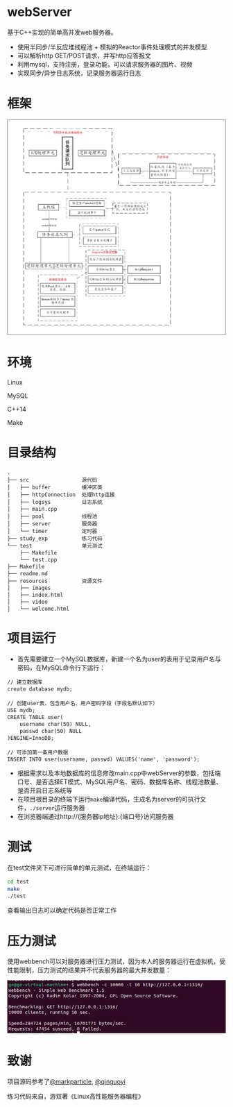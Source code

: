 # **webServer**

基于C++实现的简单高并发web服务器。

- 使用半同步/半反应堆线程池 + 模拟的Reactor事件处理模式的并发模型
- 可以解析http GET/POST请求，并写http应答报文
- 利用mysql，支持注册，登录功能，可以请求服务器的图片、视频
- 实现同步/异步日志系统，记录服务器运行日志



# 框架

![server_framework](readme_asset/server_framework.jpg)



# 环境

Linux

MySQL

C++14

Make



# 目录结构

```
.
├── src                 源代码
│   ├── buffer          缓冲区类
│   ├── httpConnection  处理http连接
│   ├── logsys          日志系统
│   ├── main.cpp
│   ├── pool            线程池
│   ├── server          服务器
│   └── timer           定时器
├── study_exp           练习代码
└── test                单元测试
    ├── Makefile
    └── test.cpp
├── Makefile
├── readme.md
├── resources           资源文件
│   ├── images
│   ├── index.html
│   ├── video
│   └── welcome.html
```



# 项目运行

- 首先需要建立一个MySQL数据库，新建一个名为user的表用于记录用户名与密码，在MySQL命令行下运行：

```mysql
// 建立数据库
create database mydb;

// 创建user表，包含用户名、用户密码字段（字段名默认如下）
USE mydb;
CREATE TABLE user(
    username char(50) NULL,
    passwd char(50) NULL
)ENGINE=InnoDB;

// 可添加第一条用户数据
INSERT INTO user(username, passwd) VALUES('name', 'password');
```

- 根据需求以及本地数据库的信息修改main.cpp中webServer的参数，包括端口号、是否选择ET模式、MySQL用户名、密码、数据库名称、线程池数量、是否开启日志系统等
- 在项目根目录的终端下运行```make```编译代码，生成名为server的可执行文件，```./server```运行服务器
- 在浏览器端通过http://{服务器ip地址}:{端口号}访问服务器



# 测试

在test文件夹下可进行简单的单元测试，在终端运行：

```bash
cd test
make
./test
```

查看输出日志可以确定代码是否正常工作



# 压力测试

使用webbench可以对服务器进行压力测试，因为本人的服务器运行在虚拟机，受性能限制，压力测试的结果并不代表服务器的最大并发数量：

![webbench_10000](readme_asset/webbench_10000.png)



# 致谢

项目源码参考了[@markparticle](https://github.com/markparticle/WebServer),  [@qinguoyi](https://github.com/qinguoyi/TinyWebServer/tree/master)

练习代码来自，游双著《Linux高性能服务器编程》